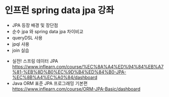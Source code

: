 # 인프런 spring data jpa 강좌
- JPA 등장 배경 및 장단점
- 순수 jpa 와 spring data jpa 차이비교
- queryDSL 사용
- jpql 사용
- join 실습 

* 실전! 스프링 데이터 JPA
https://www.inflearn.com/course/%EC%8A%A4%ED%94%84%EB%A7%81-%EB%8D%B0%EC%9D%B4%ED%84%B0-JPA-%EC%8B%A4%EC%A0%84/dashboard
* Java ORM 표준 JPA 프로그래밍 기본편
https://www.inflearn.com/course/ORM-JPA-Basic/dashboard
